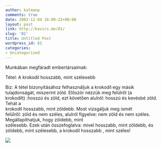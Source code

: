 ```yaml
---
author: kalmanp
comments: true
date: 2003-12-04 16:09:22+00:00
layout: post
link: http://kavics.me/81/
slug: '81'
title: Untitled Post
wordpress_id: 81
categories:
- Uncategorized
---
```


Munkában megfáradt embertársaimak:




Tétel: A krokodil hosszabb, mint szélesebb  
  
Biz: A tétel bizonyításához felhasználjuk a krokodil egy másik  
tulajdonságát, miszerint zöld. Először nézzük meg felülről (a  
krokodilt) :hosszú és zöld, ezt követően alulról: hosszú és kevésbé zöld. Tehát a  
krokodil hosszabb, mint zöldebb. Most vizsgáljuk meg ismét  
felülről: zöld és nem széles, alulról figyelve: nem zöld és nem széles.   
Megállapíthatjuk, hogy zöldebb, mint  
szélesebb. Ezek után összefoglalva: mivel hosszabb, mint zöldebb, és  
zöldebb, mint szélesebb, a krokodil hosszabb , mint széles!  





![](http://kavics.freeblog.hu/Files/02-16-03.jpg)

